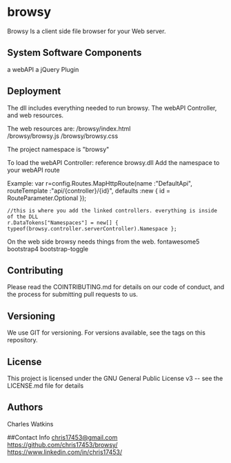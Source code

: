# browsy
Browsy Is a client side file browser for your Web server. 


## System Software Components 
a webAPI
a jQuery Plugin


## Deployment
The dll includes everything needed to run browsy. The webAPI Controller, and web resources.

The web resources are:
/browsy/index.html	
/browsy/browsy.js
/browsy/browsy.css

The project namespace is "browsy"

To load the webAPI Controller:
 reference browsy.dll 
 Add the namespace to your webAPI route

Example:
	var r=config.Routes.MapHttpRoute(name          :"DefaultApi",
					 routeTemplate :"api/{controller}/{id}",
					 defaults      :new { id = RouteParameter.Optional });

	//this is where you add the linked controllers. everything is inside of the DLL
	r.DataTokens["Namespaces"] = new[] { typeof(browsy.controller.serverController).Namespace };

On the web side browsy needs things from the web.
fontawesome5
bootstrap4
bootstrap-toggle


## Contributing
Please read the COINTRIBUTING.md for details on our code of conduct, and the process for submitting pull requests to us.


## Versioning
We use GIT for versioning. For versions available, see the tags on this repository.


## License
This project is licensed under the GNU General Public License v3 -- see the LICENSE.md file for details



## Authors
Charles Watkins

##Contact Info
chris17453@gmail.com
https://github.com/chris17453/browsy/
https://www.linkedin.com/in/chris17453/
